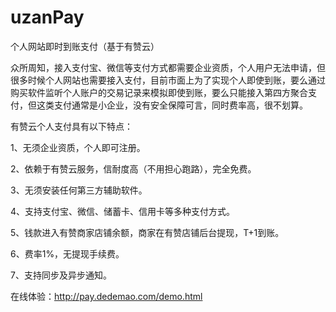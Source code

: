 # uzanPay
个人网站即时到账支付（基于有赞云）

众所周知，接入支付宝、微信等支付方式都需要企业资质，个人用户无法申请，但很多时候个人网站也需要接入支付，目前市面上为了实现个人即使到账，要么通过购买软件监听个人账户的交易记录来模拟即使到账，要么只能接入第四方聚合支付，但这类支付通常是小企业，没有安全保障可言，同时费率高，很不划算。

有赞云个人支付具有以下特点：

1、无须企业资质，个人即可注册。

2、依赖于有赞云服务，信耐度高（不用担心跑路），完全免费。

3、无须安装任何第三方辅助软件。

4、支持支付宝、微信、储蓄卡、信用卡等多种支付方式。

5、钱款进入有赞商家店铺余额，商家在有赞店铺后台提现，T+1到账。

6、费率1%，无提现手续费。

7、支持同步及异步通知。

在线体验：http://pay.dedemao.com/demo.html
